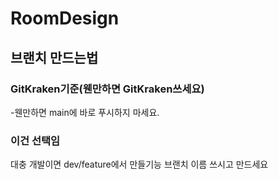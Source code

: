 # RoomDesign


## 브랜치 만드는법
### GitKraken기준(웬만하면 GitKraken쓰세요)
-웬만하면 main에 바로 푸시하지 마세요.


### 이건 선택임
대충 개발이면 dev/feature에서 만들기능 브랜치 이름 쓰시고 만드세요



